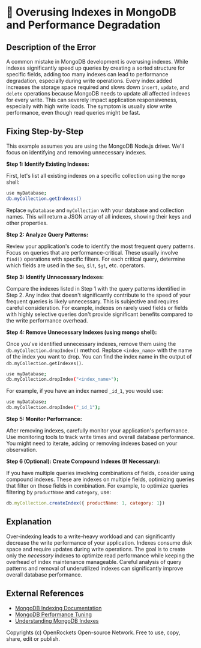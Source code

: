 # 🐞 Overusing Indexes in MongoDB and Performance Degradation


## Description of the Error

A common mistake in MongoDB development is overusing indexes. While indexes significantly speed up queries by creating a sorted structure for specific fields, adding too many indexes can lead to performance degradation, especially during write operations.  Every index added increases the storage space required and slows down `insert`, `update`, and `delete` operations because MongoDB needs to update all affected indexes for every write.  This can severely impact application responsiveness, especially with high write loads. The symptom is usually slow write performance, even though read queries might be fast.

## Fixing Step-by-Step

This example assumes you are using the MongoDB Node.js driver.  We'll focus on identifying and removing unnecessary indexes.

**Step 1: Identify Existing Indexes:**

First, let's list all existing indexes on a specific collection using the `mongo` shell:

```bash
use myDatabase;
db.myCollection.getIndexes()
```

Replace `myDatabase` and `myCollection` with your database and collection names.  This will return a JSON array of all indexes, showing their keys and other properties.

**Step 2: Analyze Query Patterns:**

Review your application's code to identify the most frequent query patterns.  Focus on queries that are performance-critical.  These usually involve `find()` operations with specific filters.  For each critical query, determine which fields are used in the `$eq`, `$lt`, `$gt`, etc. operators.


**Step 3: Identify Unnecessary Indexes:**

Compare the indexes listed in Step 1 with the query patterns identified in Step 2.  Any index that doesn't significantly contribute to the speed of your frequent queries is likely unnecessary. This is subjective and requires careful consideration. For example, indexes on rarely used fields or fields with highly selective queries don't provide significant benefits compared to the write performance overhead.


**Step 4: Remove Unnecessary Indexes (using mongo shell):**

Once you've identified unnecessary indexes, remove them using the `db.myCollection.dropIndex()` method.  Replace `<index_name>` with the name of the index you want to drop. You can find the index name in the output of `db.myCollection.getIndexes()`.

```bash
use myDatabase;
db.myCollection.dropIndex("<index_name>");
```

For example, if you have an index named `_id_1`, you would use:

```bash
use myDatabase;
db.myCollection.dropIndex("_id_1");
```

**Step 5: Monitor Performance:**

After removing indexes, carefully monitor your application's performance.  Use monitoring tools to track write times and overall database performance. You might need to iterate, adding or removing indexes based on your observation.

**Step 6 (Optional): Create Compound Indexes (If Necessary):**

If you have multiple queries involving combinations of fields, consider using compound indexes. These are indexes on multiple fields, optimizing queries that filter on those fields in combination.  For example, to optimize queries filtering by `productName` and `category`, use:

```javascript
db.myCollection.createIndex({ productName: 1, category: 1})
```


## Explanation

Over-indexing leads to a write-heavy workload and can significantly decrease the write performance of your application. Indexes consume disk space and require updates during write operations.  The goal is to create only the *necessary* indexes to optimize read performance while keeping the overhead of index maintenance manageable.  Careful analysis of query patterns and removal of underutilized indexes can significantly improve overall database performance.

## External References

* [MongoDB Indexing Documentation](https://www.mongodb.com/docs/manual/indexes/)
* [MongoDB Performance Tuning](https://www.mongodb.com/docs/manual/tutorial/optimize-for-performance/)
* [Understanding MongoDB Indexes](https://www.mongodb.com/blog/post/understanding-mongodb-indexes)


Copyrights (c) OpenRockets Open-source Network. Free to use, copy, share, edit or publish.

